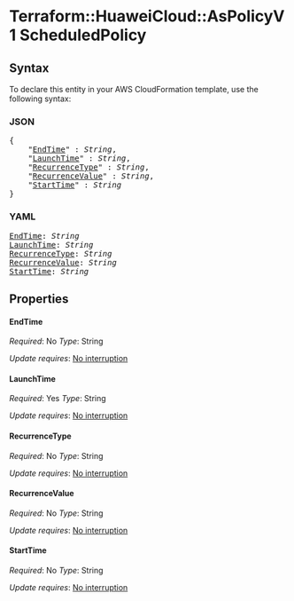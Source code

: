 # Terraform::HuaweiCloud::AsPolicyV1 ScheduledPolicy

## Syntax

To declare this entity in your AWS CloudFormation template, use the following syntax:

### JSON

<pre>
{
    "<a href="#endtime" title="EndTime">EndTime</a>" : <i>String</i>,
    "<a href="#launchtime" title="LaunchTime">LaunchTime</a>" : <i>String</i>,
    "<a href="#recurrencetype" title="RecurrenceType">RecurrenceType</a>" : <i>String</i>,
    "<a href="#recurrencevalue" title="RecurrenceValue">RecurrenceValue</a>" : <i>String</i>,
    "<a href="#starttime" title="StartTime">StartTime</a>" : <i>String</i>
}
</pre>

### YAML

<pre>
<a href="#endtime" title="EndTime">EndTime</a>: <i>String</i>
<a href="#launchtime" title="LaunchTime">LaunchTime</a>: <i>String</i>
<a href="#recurrencetype" title="RecurrenceType">RecurrenceType</a>: <i>String</i>
<a href="#recurrencevalue" title="RecurrenceValue">RecurrenceValue</a>: <i>String</i>
<a href="#starttime" title="StartTime">StartTime</a>: <i>String</i>
</pre>

## Properties

#### EndTime

_Required_: No
_Type_: String

_Update requires_: [No interruption](https://docs.aws.amazon.com/AWSCloudFormation/latest/UserGuide/using-cfn-updating-stacks-update-behaviors.html#update-no-interrupt)

#### LaunchTime

_Required_: Yes
_Type_: String

_Update requires_: [No interruption](https://docs.aws.amazon.com/AWSCloudFormation/latest/UserGuide/using-cfn-updating-stacks-update-behaviors.html#update-no-interrupt)

#### RecurrenceType

_Required_: No
_Type_: String

_Update requires_: [No interruption](https://docs.aws.amazon.com/AWSCloudFormation/latest/UserGuide/using-cfn-updating-stacks-update-behaviors.html#update-no-interrupt)

#### RecurrenceValue

_Required_: No
_Type_: String

_Update requires_: [No interruption](https://docs.aws.amazon.com/AWSCloudFormation/latest/UserGuide/using-cfn-updating-stacks-update-behaviors.html#update-no-interrupt)

#### StartTime

_Required_: No
_Type_: String

_Update requires_: [No interruption](https://docs.aws.amazon.com/AWSCloudFormation/latest/UserGuide/using-cfn-updating-stacks-update-behaviors.html#update-no-interrupt)

